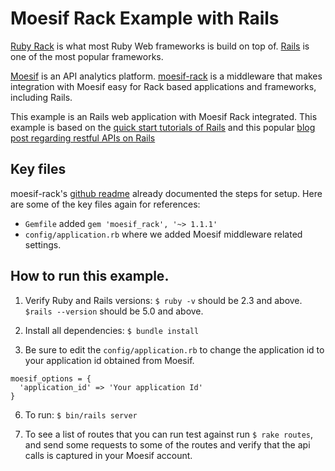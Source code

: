 # Moesif Rack Example with Rails

[Ruby Rack](http://rack.github.io/) is what most Ruby Web frameworks is build on top of.
[Rails](http://guides.rubyonrails.org/) is one of
the most popular frameworks.

[Moesif](https://www.moesif.com) is an API analytics platform.
[moesif-rack](https://github.com/Moesif/moesif-rack)
is a middleware that makes integration with Moesif easy for Rack based
applications and frameworks, including Rails.

This example is an Rails web application with Moesif Rack integrated. This example is based
on the [quick start tutorials of Rails](http://guides.rubyonrails.org/getting_started.html)
and this popular [blog post regarding restful APIs on Rails](https://blog.codelation.com/rails-restful-api-just-add-water/)

## Key files

moesif-rack's [github readme](https://github.com/Moesif/moesif-rack) already documented
the steps for setup. Here are some of the key files again for references:

- `Gemfile` added `gem 'moesif_rack', '~> 1.1.1'`
- `config/application.rb` where we added Moesif middleware related settings.

## How to run this example.

1. Verify Ruby and Rails versions: `$ ruby -v` should be 2.3 and above.
`$rails --version` should be 5.0 and above.

3. Install all dependencies: `$ bundle install`

4. Be sure to edit the `config/application.rb` to change the application id to your
application id obtained from Moesif.

```
moesif_options = {
  'application_id' => 'Your application Id'
}
```

6. To run: `$ bin/rails server`

7. To see a list of routes that you can run test against run `$ rake routes`, and
send some requests to some of the routes and verify that the api calls is captured in
your Moesif account.
